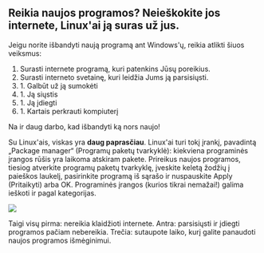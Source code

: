 

<div id="corps">

<h2>Reikia naujos programos? Neieškokite jos internete, Linux'ai ją suras už jus.
</h2>

Jeigu norite išbandyti naują programą ant Windows'ų, reikia atlikti šiuos veiksmus:

<ol>
<li>Surasti internete programą, kuri patenkins Jūsų poreikius.</li>
<li>Surasti interneto svetainę, kuri leidžia Jums ją parsisiųsti.</li>
<li>1. Galbūt už ją sumokėti</li>
<li>1. Ją siųstis</li>
<li>1. Ją įdiegti</li>
<li>1. Kartais perkrauti kompiuterį</li>
</ol>

Na ir daug darbo, kad išbandyti ką nors naujo!

Su Linux'ais, viskas yra <b>daug paprasčiau</b>. Linux'ai turi tokį įrankį, pavadintą „Package manager“ (Programų paketų tvarkyklė): kiekviena programinės įrangos rūšis yra laikoma atskiram pakete.  Prireikus naujos programos, tiesiog atverkite programų paketų tvarkyklę, įveskite keletą žodžių į paieškos laukelį, pasirinkite programą iš sąrašo ir nuspauskite Apply (Pritaikyti) arba OK. Programinės įrangos (kurios tikrai nemažai!) galima ieškoti ir pagal kategorijas.

<img src="Images/synaptic.png" />

Taigi visų pirma: nereikia klaidžioti internete. Antra: parsisiųsti ir įdiegti programos pačiam nebereikia. Trečia: sutaupote laiko, kurį galite panaudoti naujos programos išmėginimui.

</div>



